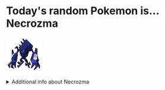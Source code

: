 # Today's random Pokemon is... Necrozma

![Necrozma shiny sprite](https://raw.githubusercontent.com/PokeAPI/sprites/master/sprites/pokemon/shiny/800.png)

<details>
<summary>Additional info about Necrozma</summary>

| srpite type | image |
|------|------|
| back_default | ![Necrozma back_default sprite](https://raw.githubusercontent.com/PokeAPI/sprites/master/sprites/pokemon/back/800.png) |
| front_default | ![Necrozma front_default sprite](https://raw.githubusercontent.com/PokeAPI/sprites/master/sprites/pokemon/800.png) | </details>